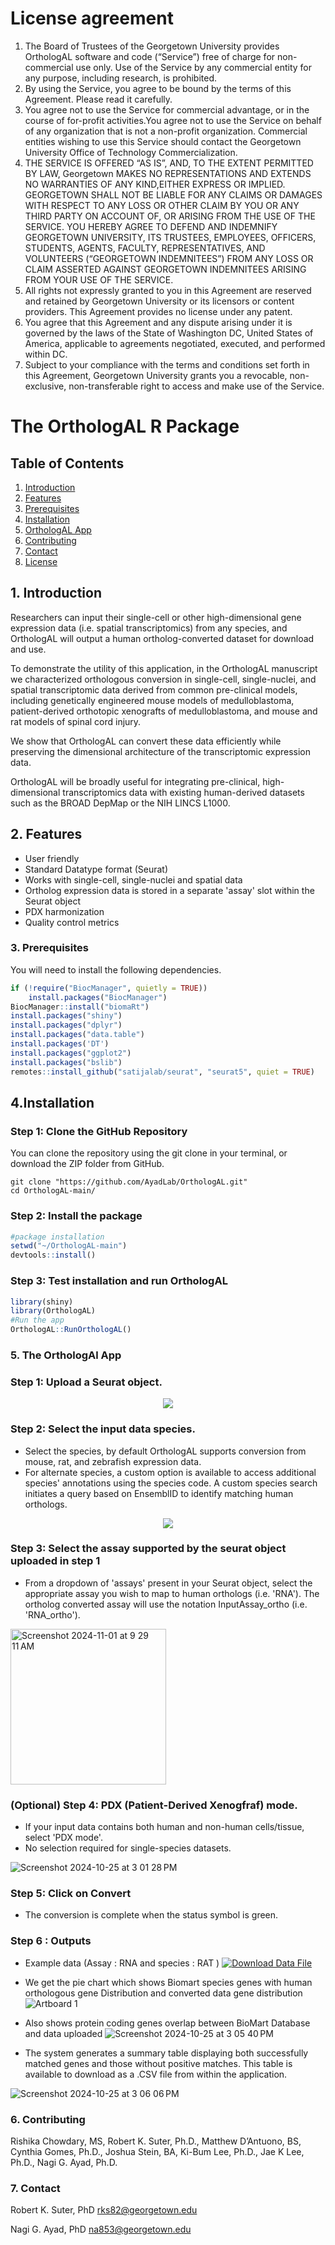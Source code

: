 # License agreement

1. The Board of Trustees of the Georgetown University provides OrthologAL software and code (“Service”) free of charge for non-commercial use only. Use of the Service by any commercial entity for any purpose, including research, is prohibited.
2. By using the Service, you agree to be bound by the terms of this Agreement. Please read it carefully.
3. You agree not to use the Service for commercial advantage, or in the course of for-profit activities.You agree not to use the Service on behalf of any organization that is not a non-profit organization. Commercial entities wishing to use this Service should
contact the Georgetown University Office of Technology Commercialization.
4. THE SERVICE IS OFFERED “AS IS”, AND, TO THE EXTENT PERMITTED BY LAW, Georgetown MAKES NO REPRESENTATIONS AND EXTENDS NO WARRANTIES OF ANY KIND,EITHER EXPRESS OR IMPLIED. GEORGETOWN SHALL NOT BE LIABLE FOR ANY CLAIMS OR DAMAGES WITH RESPECT TO ANY LOSS OR OTHER CLAIM BY YOU OR ANY THIRD PARTY ON ACCOUNT OF, OR ARISING FROM THE USE OF THE SERVICE.
YOU HEREBY AGREE TO DEFEND AND INDEMNIFY GEORGETOWN UNIVERSITY, ITS TRUSTEES, EMPLOYEES, OFFICERS, STUDENTS, AGENTS, FACULTY, REPRESENTATIVES, AND VOLUNTEERS (“GEORGETOWN INDEMNITEES”) FROM ANY LOSS OR CLAIM ASSERTED AGAINST GEORGETOWN INDEMNITEES ARISING FROM YOUR USE OF THE SERVICE.
5. All rights not expressly granted to you in this Agreement are reserved and retained by Georgetown University or its licensors or content providers. This Agreement provides no license under any patent.
6. You agree that this Agreement and any dispute arising under it is governed by the laws of the State of Washington DC, United States of America, applicable to agreements negotiated, executed, and performed within DC.
7. Subject to your compliance with the terms and conditions set forth in this Agreement, Georgetown University grants you a revocable, non-exclusive, non-transferable right to access and make use of the Service.

# 

# The OrthologAL R Package

## Table of Contents

1. [Introduction](#introduction)
2. [Features](#features)
3. [Prerequisites](#prerequisites)
4. [Installation](#installation)
5. [OrthologAL App](#OrthologAL_App)
6. [Contributing](#contributing)
7. [Contact](#contact)
8. [License](#license)

## 1. Introduction
Researchers can input their single-cell or other high-dimensional gene expression data (i.e. spatial transcriptomics) from any species, and OrthologAL will output a human ortholog-converted dataset for download and use.

To demonstrate the utility of this application, in the OrthologAL manuscript we characterized orthologous conversion in single-cell, single-nuclei, and spatial transcriptomic data derived from common pre-clinical models, including genetically engineered mouse models of medulloblastoma, patient-derived orthotopic xenografts of medulloblastoma, and mouse and rat models of spinal cord injury.

We show that OrthologAL can convert these data efficiently while preserving the dimensional architecture of the transcriptomic expression data. 

OrthologAL will be broadly useful for integrating pre-clinical, high-dimensional transcriptomics data with existing human-derived datasets such as the BROAD DepMap or the NIH LINCS L1000.

## 2. Features

- User friendly
- Standard Datatype format (Seurat)
- Works with single-cell, single-nuclei and spatial data
- Ortholog expression data is stored in a separate 'assay' slot within the Seurat object
- PDX harmonization
- Quality control metrics

### 3. Prerequisites
You will need to install the following dependencies. 
```r
if (!require("BiocManager", quietly = TRUE))
    install.packages("BiocManager")
BiocManager::install("biomaRt")
install.packages("shiny")
install.packages("dplyr")
install.packages("data.table")
install.packages('DT')
install.packages("ggplot2")
install.packages("bslib")
remotes::install_github("satijalab/seurat", "seurat5", quiet = TRUE)
```
## 4.Installation

### Step 1: Clone the GitHub Repository
You can clone the repository using the git clone in your terminal, or download the ZIP folder from GitHub.
```git
git clone "https://github.com/AyadLab/OrthologAL.git" 
cd OrthologAL-main/ 
```

### Step 2: Install the package 
```r
#package installation
setwd("~/OrthologAL-main")
devtools::install()
```

### Step 3: Test installation and run OrthologAL
```r
library(shiny)
library(OrthologAL)
#Run the app
OrthologAL::RunOrthologAL()
```

### 5. The OrthologAl App 
  
### Step 1: Upload a Seurat object.
<p align="center">
    <img src="https://github.com/user-attachments/assets/1ad8b909-b898-4c5c-a3ce-48581fd035d3">
</p>

### Step 2: Select the input data species.
- Select the species, by default OrthologAL supports conversion from mouse, rat, and zebrafish expression data.
- For alternate species, a custom option is available to access additional species' annotations using the species code. A custom species search initiates a query based on EnsemblID to identify matching human orthologs.

<p align="center">
    <img src="https://github.com/user-attachments/assets/3a7b4f87-6a2c-47d7-8b42-ee566b65f380">
</p>



### Step 3: Select the assay supported by the seurat object uploaded in step 1

- From a dropdown of 'assays' present in your Seurat object, select the appropriate assay you wish to map to human orthologs (i.e. 'RNA'). The ortholog converted assay will use the notation InputAssay_ortho (i.e. 'RNA_ortho'). 

<img width="249" alt="Screenshot 2024-11-01 at 9 29 11 AM" src="https://github.com/user-attachments/assets/441d1914-f520-40a3-b2f2-4b51958086b2">

### (Optional) Step 4: PDX (Patient-Derived Xenogfraf) mode. 

- If your input data contains both human and non-human cells/tissue, select 'PDX mode'. 
- No selection required for single-species datasets.

![Screenshot 2024-10-25 at 3 01 28 PM](https://github.com/user-attachments/assets/8f48486f-000f-4c14-8a81-2a27e1e39675)


### Step 5: Click on Convert
- The conversion is complete when the status symbol is green. 

### Step 6 : Outputs
- Example data (Assay : RNA and species : RAT )
[![Download Data File](https://img.shields.io/badge/download-data--file-green)](https://drive.google.com/drive/folders/1icVieksEhdIUTEqkVSHZEfQxhfmKxU3m?usp=sharing)

- We get the pie chart which shows Biomart species genes with human orthologous gene Distribution and converted data gene distribution
![Artboard 1](https://github.com/user-attachments/assets/84704a2a-498c-4041-8a92-650797567329)
- Also shows protein coding genes overlap between BioMart Database and data uploaded
  ![Screenshot 2024-10-25 at 3 05 40 PM](https://github.com/user-attachments/assets/544ace45-db5c-4a60-9863-185148d20cc5)
- The system generates a summary table displaying both successfully matched genes and those without positive matches. This table is available to download as a .CSV file from within the application.

![Screenshot 2024-10-25 at 3 06 06 PM](https://github.com/user-attachments/assets/f8a77769-f008-4c84-b3a6-f43eaedc1641)


### 6. Contributing 
Rishika Chowdary, MS, Robert K. Suter, Ph.D., Matthew D’Antuono, BS, Cynthia Gomes, Ph.D., Joshua Stein, BA, 
Ki-Bum Lee, Ph.D., Jae K Lee, Ph.D., Nagi G. Ayad, Ph.D.

### 7. Contact
Robert K. Suter, PhD
[rks82@georgetown.edu](mailto:rks82@georgetown.edu) 

Nagi G. Ayad, PhD
[na853@georgetown.edu](mailto:na853@georgetown.edu) 



